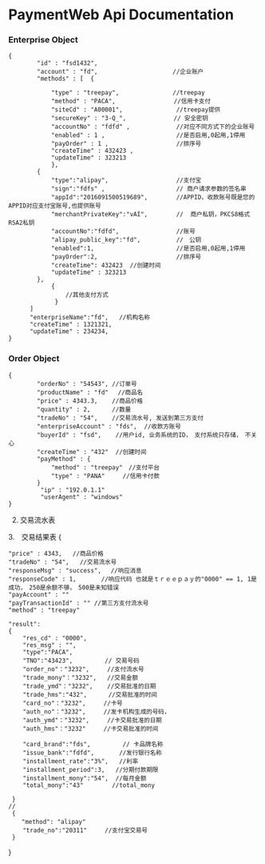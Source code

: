 # PaymentWeb Api Documentation


### Enterprise Object
```
{
        "id" : "fsd1432",
        "account" : "fd",                     //企业账户
        "methods" : [  {                
        
            "type" : "treepay",               //treepay
            "method" : "PACA",　　             //信用卡支付
            "siteCd" : "A00001",               //treepay提供
            "secureKey" : "3-Q_",　　　　　　　　// 安全密钥
            "accountNo" : "fdfd" ,             //对应不同方式下的企业账号
            "enabled" : 1 ,                    //是否启用,0起用,1停用
            "payOrder" : 1 ,                   //排序号
            "createTime" : 432423 ,           
            "updateTime" : 323213
            },
        {    
            "type":"alipay",                   //支付宝  
            "sign":"fdfs" ,                    // 商户请求参数的签名串
            "appId":"2016091500519689",        //APPID，收款账号既是您的APPID对应支付宝账号,也提供账号
            "merchantPrivateKey":"vAI",        //  商户私钥，PKCS8格式RSA2私钥
            "accountNo":"fdfd",                //账号
            "alipay_public_key":"fd",          //　公钥
            "enabled":1,                       //是否启用,0起用,1停用
            "payOrder":2,                      //排序号
            "createTime": 432423  //创建时间
            "updateTime" : 323213
        },
            {  
                //其他支付方式
             }
      ]
      "enterpriseName":"fd",   //机构名称
      "createTime" : 1321321,
      "updateTime" : 234234,
}
```

### Order Object

```
{
        "orderNo" : "54543", //订单号
        "productName" : "fd"　 //商品名
        "price" : 4343.3,    //商品价格
        "quantity" : 2,      //数量
        "tradeNo" : "54",    //交易流水号, 发送到第三方支付
        "enterpriseAccount" : "fds",  //收款方账号
        "buyerId" : "fsd",    //用户id, 业务系统的ID，　支付系统只存储，　不关心
        "createTime" : "432"  //创建时间
        "payMethod" : {
            "method" : "treepay"　//支付平台
            "type" : "PANA"     //信用卡付款
        }
         "ip" : "192.0.1.1"
         "userAgent" : "windows"  
}

```


2. 交易流水表


3.　交易结果表
{
    
    "price" : 4343,   //商品价格
    "tradeNo" : "54",   //交易流水号
    "responseMsg" : "success", 　//响应消息
    "responseCode" : 1,  　　　//响应代码 也就是ｔｒｅｅｐａｙ的"0000" == 1, 1是成功，　250是余额不够，　500是未知错误
    "payAccount" : ""
    "payTransactionId" : "" //第三方支付流水号
    "method" : "treepay"
    
    "result":
    { 
        "res_cd" : "0000",
        "res_msg" : "",
        "type":"PACA",
        "TNO":"43423",         // 交易号码
        "order_no"："3232",     //支付流水号
        "trade_mony"："3232",   //交易金额
        "trade_ymd"："3232",    //交易批准的日期
        "trade_hms":"432",      //交易批准的时间
        "card_no"："3232",     //卡号
        "auth_no"："3232",     //发卡机构生成的号码，
        "auth_ymd"："3232",     //卡交易批准的日期
        "auth_hms"："3232"     //卡交易批准的时间
    
        "card_brand":"fds",         // 卡品牌名称
        "issue_bank":"fdfd",       //发行银行名称
        "installment_rate":"3%",   //利率
        "installment_period":3,   //分期付款期限
        "installment_mony":"54",  //每月金额
        "total_mony":"43"        //total_mony
    
     }
    //
     {
      　"method": "alipay"
        "trade_no":"20311"     //支付宝交易号
     }
}          










































